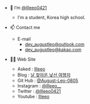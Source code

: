 - 👋 I’m [@llleeo0421](github.com/llleeo0421)
  - I'm a student, Korea high school.

- 📫 Contact me
  - E-mail
    - dev_augustleo@outlook.com
    - dev_augustleo@kakao.com

- 🧑‍💻 Web Site
  - Asked : [llleeo](asked.kr/llleeo)
  - Blog : [날 찾아온 낯선 여행자](llleeo0421.tistory.com)
  - Git Hub : [@August-Leo-0805](github.com/August-Leo-0805)
  - Instagram : [@llleeo__](instagram.com/llleeo__)
  - Twitter : [@llleeo0421](twitter.com/llleeo0421)
  - Youtube : [llleeo](www.youtube.com/channel/UCoHALWM5iYLzsrytWGbNCxg)
